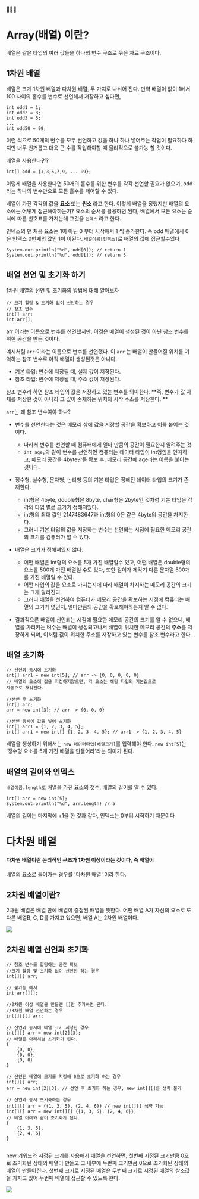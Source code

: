 👨🏻‍💻

# Array(배열) 이란?
배열은 같은 타입의 여러 값들을 하나의 변수 구조로 묶은 자료 구조이다.

## 1차원 배열
배열은 크게 1차원 배열과 다차원 배열, 두 가지로 나뉘어 진다.
만약 배열이 없이 1에서 100 사이의 홀수를 변수로 선언해서 저장하고 싶다면,
```
int odd1 = 1;
int odd2 = 3;
int odd3 = 5;
...
int odd50 = 99;
```
이런 식으로 50개의 변수를 모두 선언하고 값을 하나 하나 넣어주는 작업이 
필요하다
하지만 너무 번거롭고 더욱 큰 수를 작업해야할 때 물리적으로 불가능 할 
것이다.

배열을 사용한다면?
```
int[] odd = {1,3,5,7,9, ... 99};
```
이렇게 배열을 사용한다면 50개의 홀수를 위한 변수를 각각 선언할 필요가 
없으며,
odd 라는 하나의 변수만으로 모든 홀수를 제어할 수 있다.

배열이 가진 각각의 값을 **요소** 또는 **원소** 라고 한다.
이렇게 배열을 정했지만 배열의 요소에는 어떻게 접근해야하는가?
요소의 순서를 활용하면 된다, 배열에서 모든 요소는 순서에 따른 번호표를 
가지는데 그것을 <code>인덱스</code> 라고 한다.

인덱스의 맨 처음 요소는 1이 아닌 0 부터 시작해서 1 씩 증가한다.
즉 odd 배열에서 0은 인덱스 0번째의 값인 1이 이된다.
<code>배열이름[인덱스]</code>로 배열의 값에 접근할수있다

```
System.out.println("%d", odd[0]); // return 1
System.out.println("%d", odd[1]); // return 3
```

## 배열 선언 및 초기화 하기
1차원 배열의 선언 및 초기화의 방법에 대해 알아보자
```
// 크기 할당 & 초기화 없이 선언하는 경우
// 참조 변수
int[] arr;
int arr[];
```

arr 이라는 이름으로 변수를 선언했지만, 이것은 배열이 생성된 것이 아닌 참조 
변수를 위한 공간을 만든 것이다.

예시처럼 <code>arr</code> 이라는 이름으로 변수를 선언했다.
이 <code>arr</code> 는 배열이 만들어질 위치를 기억하는 참조 변수로 아직 
배열이 생성된것은 아니다.

* 기본 타입: 변수에 저장될 때, 실제 값이 저장된다.
* 참조 타입: 변수에 저장될 때, 주소 값이 저장된다.

참조 변수라 하면 참조 타입의 값을 저장하고 있는 변수를 의미한다.
**즉, 변수가 값 자체를 저장한 것이 아니라 그 값이 존재하는 위치의 시작 
주소를 저장한다.
**

<code>arr</code>는 왜 참조 변수여야 하나?
* 변수를 선언한다는 것은 메모리 상에 값을 저장할 공간을 확보하고 이름 
붙이는 것이다.
    * 따라서 변수를 선언할 때 컴퓨터에게 얼마 만큼의 공간이 필요한지 
알려주는 것
    * <code>int age;</code>와 같이 변수를 선언하면 컴퓨터는 데이터 타입이 
int형임을 인지하고, 메모리 공간을 4byte만큼 확보 후, 메모리 공간에 age라는 
이름을 붙이는것이다.

* 정수형, 실수형, 문자형, 논리형 등의 기본 타입은 정해진 데이터 타입의 
크기가 존재한다.
	* int형은 4byte, double형은 8byte, char형은 2byte인 것처럼 기본 
타입은 각각의 타입 별로 크기가 정해져있다.
    * int형의 최대 값인 2147483647과 int형의 0은 같은 4byte의 공간을 
차지한다.
    * 그러니 기본 타입의 값을 저장하는 변수는 선언되는 시점에 필요한 
메모리 공간의 크기를 컴퓨터가 알 수 있다.

* 배열은 크기가 정해져있지 않다.
	* 어떤 배열은 int형의 요소를 5개 가진 배열일수 있고, 어떤 배열은 
double형의 요소를 500개 가진 배열일 수도 있다, 또한 길이가 제각기 다른 
문자열 500개를 가진 배열일 수 있다.
    * 어떤 타입의 값을 요소로 가지는지에 따라 배열이 차지하는 메모리 
공간의 크기는 크게 달라진다.
    * 그러니 배열을 선언하여 컴퓨터가 메모리 공간을 확보하는 시점에 
컴퓨터는 배열의 크기가 몇인지, 얼마만큼의 공간을 확보해야하는지 알 수 
없다.

* 결과적으론 배열이 선언되는 시점에 필요한 메모리 공간의 크기를 알 수 
없으니, 배열을 가리키는 벼수는 배열이 생성되고나서 배열이 위치한 메모리 
공간의 **주소**를 저장하게 되며, 이처럼 값이 위치한 주소를 저장하고 있는 
변수를 참조 변수라고 한다.

## 배열 초기화
```
// 선언과 동시에 초기화
int[] arr1 = new int[5]; // arr -> {0, 0, 0, 0, 0}
// 배열의 요소에 값을 지정하지않으면, 각 요소는 해당 타입의 기본값으로 
자동으로 채워진다.

//선언 후 초기화
int[] arr;
arr = new int[3]; // arr -> {0, 0, 0}

//선언 동시에 값을 넣어 초기화
int[] arr1 = {1, 2, 3, 4, 5};
int[] arr1 = new int[] {1, 2, 3, 4, 5}; // arr1 -> {1, 2, 3, 4, 5}
```

배열을 생성하기 위해서는 <code>new 데이터타입[배열크기]</code>를 입력해야 
한다.
<code>new int[5]</code>는 '정수형 요소를 5개 가진 배열을 만들어라'라는 
의미가 된다.

## 배열의 길이와 인덱스
<code>배열이름.length</code>로 배열을 가진 요소의 갯수, 배열의 길이를 알 
수 있다.
```
int[] arr = new int[5];
System.out.println("%d", arr.length) // 5
```
배열의 길이는 마지막에 +1을 한 것과 같다, 인덱스는 0부터 시작하기 때문이다

# 다차원 배열
#### 다차원 배열이란 논리적인 구조가 1차원 이상이라는 것이다, 즉 배열이 
배열의 요소로 들어가는 경우를 '다차원 배열' 이라 한다.

## 2차원 배열이란?
2차원 배열은 배열 안에 배열이 중첩된 배열을 뜻한다.
어떤 배열 A가 자신의 요소로 또 다른 배열B, C, D를 가지고 있으면, 배열 A는 
2차원 배열이다.

![](https://velog.velcdn.com/images/minthug94_/post/40c40284-ff2d-4db8-93ba-9af63d0d0e95/image.png)

## 2차원 배열 선언과 초기화
```
// 참조 변수를 할당하는 공간 확보
//크기 할당 및 초기화 없이 선언만 하는 경우
int[][] arr;

// 불가능 예시
int arr[][];

//2차원 이상 배열을 만들땐 []만 추가하면 된다.
//3차원 배열 선언하는 경우
int[][][] arr;
```

```
// 선언과 동시에 배열 크기 지정한 경우
int[][] arr = new int[2][3];
// 배열은 아래처럼 초기화가 된다.
{
	{0, 0},
    {0, 0},
    {0, 0}
}

// 선언된 배열에 크기를 지정해 0으로 초기화 하는 경우
int[][] arr;
arr = new int[2][3]; // 선언 후 초기화 하는 경우, new int[][]를 생략 불가

// 선언과 동시 초기화하는 경우
int[][] arr = {{1, 3, 5}, {2, 4, 6}} // new int[][] 생략 가능
int[][] arr = new int[][] {{1, 3, 5}, {2, 4, 6}};
// 배열 아래와 같이 초기화가 된다.
{
	{1, 3, 5},
    {2, 4, 6}
}
    
```
new 키워드와 지정된 크기를 사용해서 배열을 선언하면, 첫번째 지정된 
크기만큼 0으로 초기화된 상태의 배열이 만들고 그 내부에 두번째 크기만큼 
0으로 초기화된 상태의 배열이 만들어진다.
첫번째 크기로 지정된 배열은 두번째 크기로 지정된 배열의 참조값을 가지고 
있어 두번째 배열에 접근할 수 있도록 한다.

![](https://velog.velcdn.com/images/minthug94_/post/a3981608-957b-4ca6-84c0-79b03152b69a/image.png)

